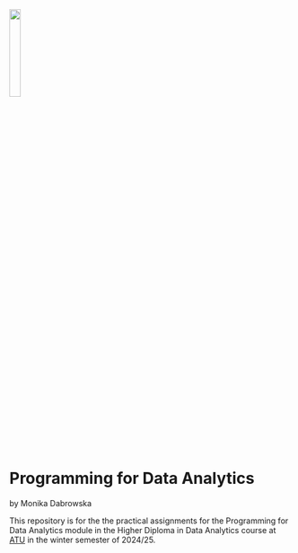<img src="https://vlegalwaymayo.atu.ie/pluginfile.php/1/theme_catawesome/logo/1708672446/logo.svg" width=20% height=20%>

# Programming for Data Analytics 

by Monika Dabrowska

This repository is for the the practical assignments for the Programming for Data Analytics module in the Higher Diploma in Data Analytics course at [ATU](https://www.atu.ie/) in the winter semester of 2024/25.


